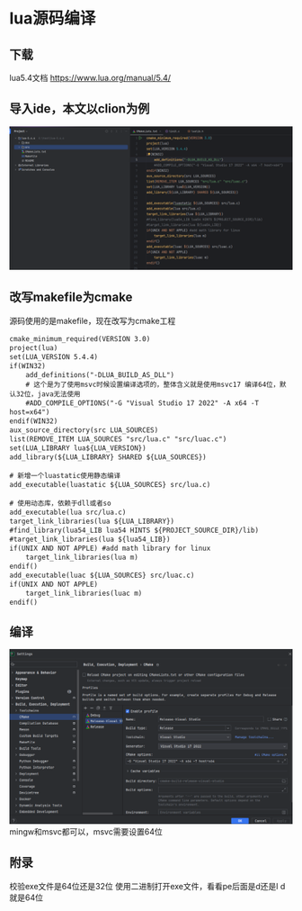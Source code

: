 # lua源码编译

## 下载
lua5.4文档 https://www.lua.org/manual/5.4/

## 导入ide，本文以clion为例

![lua源码](./img/lua-source.png)

## 改写makefile为cmake

源码使用的是makefile，现在改写为cmake工程

```camke
cmake_minimum_required(VERSION 3.0)
project(lua)
set(LUA_VERSION 5.4.4)
if(WIN32)
    add_definitions("-DLUA_BUILD_AS_DLL")
    # 这个是为了使用msvc时候设置编译选项的，整体含义就是使用msvc17 编译64位，默认32位，java无法使用
    #ADD_COMPILE_OPTIONS("-G "Visual Studio 17 2022" -A x64 -T host=x64")
endif(WIN32)
aux_source_directory(src LUA_SOURCES)
list(REMOVE_ITEM LUA_SOURCES "src/lua.c" "src/luac.c")
set(LUA_LIBRARY lua${LUA_VERSION})
add_library(${LUA_LIBRARY} SHARED ${LUA_SOURCES})

# 新增一个luastatic使用静态编译
add_executable(luastatic ${LUA_SOURCES} src/lua.c)

# 使用动态库，依赖于dll或者so
add_executable(lua src/lua.c)
target_link_libraries(lua ${LUA_LIBRARY})
#find_library(lua54_LIB lua54 HINTS ${PROJECT_SOURCE_DIR}/lib)
#target_link_libraries(lua ${lua54_LIB})
if(UNIX AND NOT APPLE) #add math library for linux
    target_link_libraries(lua m)
endif()
add_executable(luac ${LUA_SOURCES} src/luac.c)
if(UNIX AND NOT APPLE)
    target_link_libraries(luac m)
endif()

```

## 编译

![clion编译设置](./img/lua-clion-compile-setting.png)
mingw和msvc都可以，msvc需要设置64位


## 附录
校验exe文件是64位还是32位
使用二进制打开exe文件，看看pe后面是d还是l d就是64位
